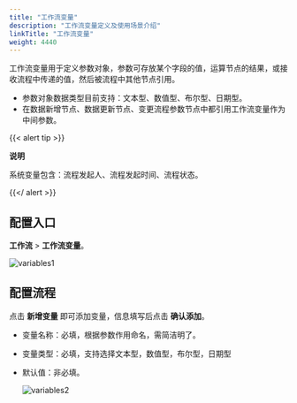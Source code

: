 ```yaml
---
title: "工作流变量"
description: "工作流变量定义及使用场景介绍"
linkTitle: "工作流变量"
weight: 4440
---
```


工作流变量用于定义参数对象，参数可存放某个字段的值，运算节点的结果，或接收流程中传递的值，然后被流程中其他节点引用。

- 参数对象数据类型目前支持：文本型、数值型、布尔型、日期型。
- 在数据新增节点、数据更新节点、变更流程参数节点中都引用工作流变量作为中间参数。


{{< alert tip >}}

**说明**

系统变量包含：流程发起人、流程发起时间、流程状态。

{{</ alert >}}

## 配置入口

**工作流** > **工作流变量**。

![variables1](https://raw.githubusercontent.com/quanxiang-cloud/website/main/static/images/zh/docs/manual/workflow/variables1.png)

## 配置流程

点击 **新增变量** 即可添加变量，信息填写后点击 **确认添加**。

- 变量名称：必填，根据参数作用命名，需简洁明了。

- 变量类型：必填，支持选择文本型，数值型，布尔型，日期型

- 默认值：非必填。

  ![variables2](https://raw.githubusercontent.com/quanxiang-cloud/website/main/static/images/zh/docs/manual/workflow/variables2.png)
